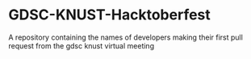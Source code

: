 # GDSC-KNUST-Hacktoberfest
A repository containing the names of developers making their first pull request from the gdsc knust virtual meeting
